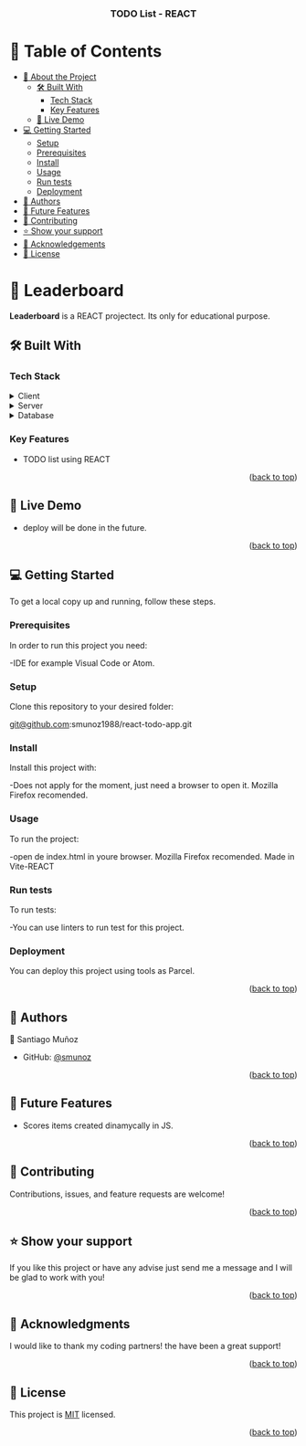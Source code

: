 <a name="readme-top"></a>

<div align="center">

  <h3><b>TODO List - REACT</b></h3>

</div>

# 📗 Table of Contents

- [📖 About the Project](#about-project)
  - [🛠 Built With](#built-with)
    - [Tech Stack](#tech-stack)
    - [Key Features](#key-features)
  - [🚀 Live Demo](#live-demo)
- [💻 Getting Started](#getting-started)
  - [Setup](#setup)
  - [Prerequisites](#prerequisites)
  - [Install](#install)
  - [Usage](#usage)
  - [Run tests](#run-tests)
  - [Deployment](#triangular_flag_on_post-deployment)
- [👥 Authors](#authors)
- [🔭 Future Features](#future-features)
- [🤝 Contributing](#contributing)
- [⭐️ Show your support](#support)
- [🙏 Acknowledgements](#acknowledgements)
- [📝 License](#license)


# 📖 Leaderboard <a name="about-project"></a>

**Leaderboard** is a REACT projectect. Its only for educational purpose.

## 🛠 Built With <a name="built-with"></a>

### Tech Stack <a name="tech-stack"></a>

<details>
  <summary>Client</summary>
  <ul>
    <li>REACT</li>
  </ul>
</details>

<details>
  <summary>Server</summary>
  <ul>
    <li>live server from webpack</a></li>
    <li>use <npm run dev> to run the server</a></li>
  </ul>
</details>

<details>
<summary>Database</summary>
  <ul>
    <li>Not aplies</a></li>
  </ul>
</details>

### Key Features <a name="key-features"></a>

- TODO list using REACT

<p align="right">(<a href="#readme-top">back to top</a>)</p>

## 🚀 Live Demo <a name="live-demo"></a>

- deploy will be done in the future.

<p align="right">(<a href="#readme-top">back to top</a>)</p>

## 💻 Getting Started <a name="getting-started"></a>

To get a local copy up and running, follow these steps.

### Prerequisites

In order to run this project you need:

-IDE for example Visual Code or Atom. 

### Setup

Clone this repository to your desired folder:

git@github.com:smunoz1988/react-todo-app.git

### Install

Install this project with:

-Does not apply for the moment, just need a browser to open it. Mozilla Firefox recomended.

### Usage

To run the project:

-open de index.html in youre browser. Mozilla Firefox recomended. Made in Vite-REACT

### Run tests

To run tests:

-You can use linters to run test for this project. 

### Deployment

You can deploy this project using tools as Parcel. 

<p align="right">(<a href="#readme-top">back to top</a>)</p>

## 👥 Authors <a name="authors"></a>

👤 Santiago Muñoz

- GitHub: [@smunoz](https://github.com/smunoz)


<p align="right">(<a href="#readme-top">back to top</a>)</p>

## 🔭 Future Features <a name="future-features"></a>

- Scores items created dinamycally in JS.

<p align="right">(<a href="#readme-top">back to top</a>)</p>

## 🤝 Contributing <a name="contributing"></a>

Contributions, issues, and feature requests are welcome!

<p align="right">(<a href="#readme-top">back to top</a>)</p>

## ⭐️ Show your support <a name="support"></a>

If you like this project or have any advise just send me a message and I will be glad to work with you!

<p align="right">(<a href="#readme-top">back to top</a>)</p>

## 🙏 Acknowledgments <a name="acknowledgements"></a>

I would like to thank my coding partners! the have been a great support! 

<p align="right">(<a href="#readme-top">back to top</a>)</p>

## 📝 License <a name="license"></a>

This project is [MIT](https://github.com/smunoz/react-todo-app/LICENSE) licensed.

<p align="right">(<a href="#readme-top">back to top</a>)</p>
